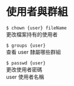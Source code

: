 # 使用者與群組

`$ chown {user} fileName`  
更改檔案持有的使用者

`$ groups {user}`   
查看 user 隸屬哪些群組

`$ passwd {user}`   
更改使用者密碼  
user 使用者名稱

